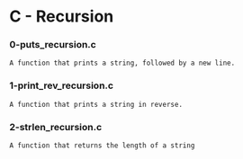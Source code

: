 # C - Recursion

### 0-puts_recursion.c

	A function that prints a string, followed by a new line.

### 1-print_rev_recursion.c

	A function that prints a string in reverse.

### 2-strlen_recursion.c

	A function that returns the length of a string
